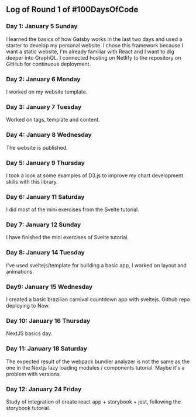 ## Log of Round 1 of #100DaysOfCode

### Day 1: January 5 Sunday

I learned the basics of how Gatsby works in the last two days and used a starter to develop my personal website.
I chose this framework because I want a static website, I'm already familiar with React and I want to dig deeper into GraphQL.
I connected hosting on Netlify to the repository on GitHub for continuous deployment.

### Day 2: January 6 Monday

I worked on my website template.

### Day 3: January 7 Tuesday

Worked on tags, template and content.

### Day 4: January 8 Wednesday

The website is published.

### Day 5: January 9 Thursday

I took a look at some examples of D3.js to improve my chart development skills with this library.

### Day 6: January 11 Saturday

I did most of the mini exercises from the Svelte tutorial.

### Day 7: January 12 Sunday

I have finished the mini exercises of Svelte tutorial.

### Day 8: January 14 Tuesday

I've used sveltejs/template for building a basic app, I worked on layout and animations.

### Day9: January 15 Wednesday

I created a basic brazilian carnival countdown app with sveltejs. Github repo deploying to Now.

### Day 10: January 16 Thursday

NextJS basics day.

### Day 11: January 18 Saturday

The expected result of the webpack bundler analyzer is not the same as the one in the Nextjs lazy loading modules / components tutorial. Maybe it's a problem with versions.

### Day 12: January 24 Friday

Study of integration of create react app + storybook + jest, following the storybook tutorial.
